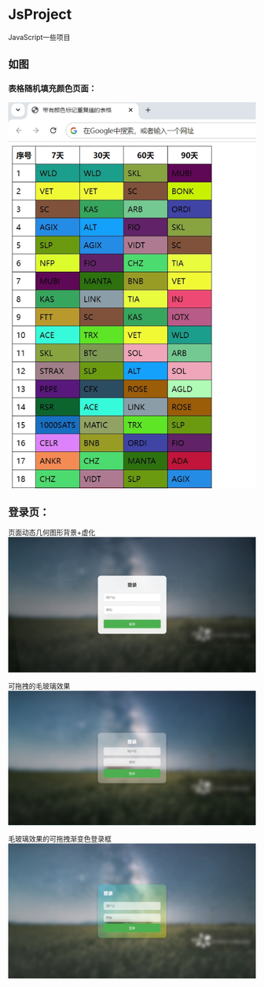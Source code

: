 # JsProject
JavaScript一些项目

## 如图
### 表格随机填充颜色页面：
![image](https://raw.githubusercontent.com/WuLex/UsefulPicture/main/jsimgs/filltablecolors.png)

## 登录页：

页面动态几何图形背景+虚化
![image](https://raw.githubusercontent.com/WuLex/UsefulPicture/refs/heads/main/html5/loginpage/geometric-shapes.png)

可拖拽的毛玻璃效果
![image](https://raw.githubusercontent.com/WuLex/UsefulPicture/refs/heads/main/html5/loginpage/backdrop-filter.png)

毛玻璃效果的可拖拽渐变色登录框
![image](https://raw.githubusercontent.com/WuLex/UsefulPicture/refs/heads/main/html5/loginpage/gradient-animation.png)
